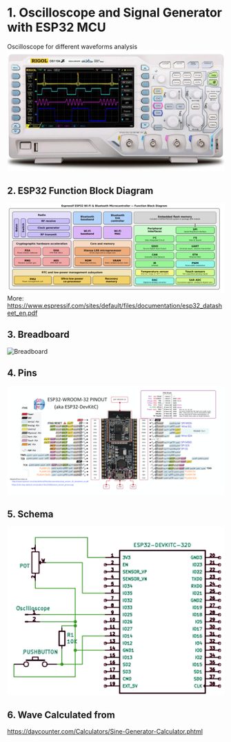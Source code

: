 # 1. Oscilloscope and Signal Generator with ESP32 MCU
Oscilloscope for different waveforms analysis    
![Scope](images/rigol-scope.png)  

## 2. ESP32 Function Block Diagram  

![esp32](images/ESP32.png)   
  More: https://www.espressif.com/sites/default/files/documentation/esp32_datasheet_en.pdf

## 3. Breadboard    
![Breadboard](images/ESP32-SG.png)  
  

## 4. Pins  
 ![esp32  pins](images/pins.png)
 
## 5. Schema  
 ![schema](images/waveform_generator.png)  

## 6. Wave Calculated from  
 https://daycounter.com/Calculators/Sine-Generator-Calculator.phtml  


